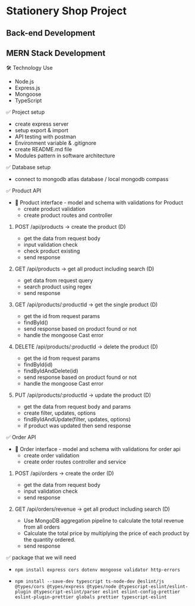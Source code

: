 # Stationery Shop Project
## Back-end Development
## MERN Stack Development

🛠️ Technology Use
   - Node.js
   - Express.js
   - Mongoose
   - TypeScript

✅ Project setup
   - create express server
   - setup export & import
   - API testing with postman
   - Environment variable & .gitignore
   - create README.md file
   - Modules pattern in software architecture


✅ Database setup
   - connect to mongodb atlas database / local mongodb compass


✅ Product API
 - 🔖 Product interface - model and schema with validations for Product
    - create product validation
    - create product routes and controller

1. POST /api/products -> create the product (D)
    - get the data from request body
    - input validation check
    - check product existing
    - send response

2. GET /api/products -> get all product including search (D)
    - get data from request query
    - search product using regex
    - send response    

3. GET /api/products/:productId -> get the single product (D)
    - get the id from request params
    - findById()
    - send response based on product found or not
    - handle the mongoose Cast error

4. DELETE /api/products/:productId -> delete the product (D)
    - get the id from request params
    - findById(id)
    - findByIdAndDelete(id)
    - send response based on product found or not
    - handle the mongoose Cast error

5. PUT /api/products/:productId -> update the product (D)
    - get the data from request body and params
    - create filter, updates, options
    - findByIdAndUpdate(filter, updates, options)
    - if product was updated then send response


✅ Order API
- 🔖 Order interface - model and schema with validations for order api
    - create order validation
    - create order routes controller and service

1. POST /api/orders -> create the order (D)
    - get the data from request body
    - input validation check
    - send response

2. GET /api/orders/revenue -> get all product including search (D)
    - Use MongoDB aggregation pipeline to calculate the total revenue from all orders
    - Calculate the total price by multiplying the price of each product by the quantity ordered.
    - send response  


✅ package that we will need
 - `npm install express cors dotenv mongoose validator http-errors`

 - `npm install --save-dev typescript ts-node-dev @eslint/js @types/cors @types/express @types/node @typescript-eslint/eslint-plugin @typescript-eslint/parser eslint eslint-config-prettier eslint-plugin-prettier globals prettier typescript-eslint`